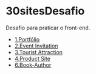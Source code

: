 # 30sitesDesafio
Desafio para praticar o front-end.
<ul>
  <li>
    <a href="https://karolramos.github.io/30sitesDesafio/1.Portf%C3%B3lio/">1.Portfólio</a>
  </li>
  <li>
    <a href="https://karolramos.github.io/30sitesDesafio/2.Event%20Invitation/convite.html">2.Event Invitation</a>
  </li>
  <li>
    <a href="https://karolramos.github.io/30sitesDesafio/3.Tourist%20Attraction/index.html">3.Tourist Attraction</a>
  </li>
  <li>
    <a href="https://karolramos.github.io/30sitesDesafio/4.Product%20Site/">4.Product Site</a>
  </li>

   <li>
      <a href="https://karolramos.github.io/30sitesDesafio/5.Restaurant Menu/>5.Restaurant Menu</a>
   </li>
               
   <li>
      <a href="https://karolramos.github.io/30sitesDesafio/6.Book-Author/>6.Book-Author</a>
   </li>             
                                                                            
</ul> 
